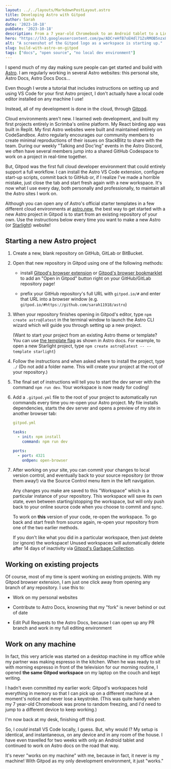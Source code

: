 ```yaml
---
layout: ../../layouts/MarkdownPostLayout.astro
title: Developing Astro with Gitpod
author: Sarah
date: '2023-10-18'
pubDate: '2023-10-18'
description: From a 7 year-old Chromebook to an Android tablet to a Linux desktop... all my building with Astro is done in a cloud development environment thanks to Gitpod! No local development environment? No problem!
hero: "https://lh3.googleusercontent.com/pw/ADCreHfB7oEHdl71ZsRMOB5nzx89iAL_MiiACB1FkizYmIpPV4StnQcFijBBWs3ScO0M0mxLjCLJacDLblnWE5SgeWLoGh3GoZHKYZEM_jU0r1VWzJ_ieOV4G7akOkGKyXdlPFGGFmfi4TJXdbmgGjEdv0-iTA=w250-no"
alt: "A screenshot of the Gitpod logo as a workspace is starting up."
slug: build-with-astro-on-gitpod
tags: ["docs", "open source", "no local dev environment"]
---
```

I spend much of my day making sure people can get started and build with [Astro](https://astro.build). I am regularly working in several Astro websites: this personal site, Astro Docs, Astro Docs Docs... 

Even though I wrote a tutorial that includes instructions on setting up and using VS Code for your first Astro project, I don't actually have a local code editor installed on any machine I use!

Instead, all of my development is done in the cloud, through [Gitpod](https://www.gitpod.io/).

Cloud environments aren't new. I learned web development, and built my first projects entirely in Scrimba's online platform. My React birding app was built in Replit. My first Astro websites were built and maintained entirely on CodeSandbox. Astro regularly encourages our community members to create minimal reproductions of their issues on StackBlitz to share with the team. During our weekly "Talking and Doc'ing" events in the Astro Discord, we often have several members jump into a shared GitHub Codespace to work on a project in real-time together.

But, Gitpod was the first full cloud developer environment that could entirely support a full workflow. I can install the Astro VS Code extension, configure start-up scripts, commit back to GitHub or, if I realize I've made a horrible mistake, just close the tab and start fresh again with a new workspace. It's now what I use every day, both personally and professionally, to maintain all the Astro sites I work on.  

Although you can open any of Astro's official starter templates in a few different cloud environments at [astro.new](https://astro.new), the best way to get started with a new Astro project in Gitpod is to start from an existing repository of your own. Use the instructions below every time you want to make a new Astro (or [Starlight](https://starlight.astro.build)) website!

## Starting a new Astro project

1. Create a new, blank repository on GitHub, GitLab or BitBucket.

2. Open that new repository in Gitpod using one of the following methods:
    - install [Gitpod's browser extension](https://www.gitpod.io/docs/browser-extension) or [Gitpod's browser bookmarklet](https://www.gitpod.io/docs/browser-bookmarklet) to add an "Open in Gitpod" button right on your GitHub/GitLab repository page!
        
    - prefix your GitHub repository's full URL with `gitpod.io/#` and enter that URL into a browser window (e.g. `gitpod.io/#https://github.com/sarah11918/astro`)

3. When your repository finishes opening in Gitpod's editor, type `npm create astro@latest` in the terminal window to launch the Astro CLI wizard which will guide you through setting up a new project. 

    (Want to start your project from an existing Astro theme or template? You can use [the template flag](https://docs.astro.build/en/install/auto/#starter-templates) as shown in Astro docs. For example, to open a new Starlight project, type `npm create astro@latest -- --template starlight`)
      
4. Follow the instructions and when asked where to install the project, type `./` (Do not add a folder name. This will create your project at the root of your repository.)
      
5. The final set of instructions will tell you to start the dev server with the command `npm run dev`. Your workspace is now ready for coding!

6. Add a `.gitpod.yml` file to the root of your project to automatically run commands every time you re-open your Astro project. My file installs dependencies, starts the dev server and opens a preview of my site in another browser tab:

      ```yaml
      gitpod.yml

      tasks:
        - init: npm install
          command: npm run dev

      ports:
        - port: 4321
          onOpen: open-browser
      ```


7. After working on your site, you can commit your changes to local version control, and eventually back to your source repository (or throw them away!) via the Source Control menu item in the left navigation. 

    
    Any changes you make are saved to this "Workspace" which is a particular instance of your repository. This workspace will save its own state, even between starting/stopping the workspace, but will only push back to your online source code when you choose to commit and sync.

    To work on **this** version of your code, re-open the workspace. To go back and start fresh from source again, re-open your repository from one of the two earlier methods.
    
    If you don't like what you did in a particular workspace, then just delete (or ignore) the workspace! Unused workspaces will automatically delete after 14 days of inactivity via [Gitpod's Garbage Collection](https://www.gitpod.io/docs/life-of-workspace/#garbage-collection).

## Working on existing projects

Of course, most of my time is spent working on existing projects. With my Gitpod browser extension, I am just one click away from opening any branch of any repository. I use this to:

- Work on my personal websites

- Contribute to Astro Docs, knowning that my "fork" is never behind or out of date

- Edit Pull Requests to the Astro Docs, because I can open up any PR branch and work in my full editing environment

## Work on any machine

In fact, this very article was started on a desktop machine in my office while my partner was making espresso in the kitchen. When he was ready to sit with morning espresso in front of the television for our morning routine, I opened **the same Gitpod workspace** on my laptop on the couch and kept writing.

I hadn't even committed my earlier work: Gitpod's workspaces hold everything in memory so that I can pick up on a different machine at a moment's notice and never lose a keystroke. (This was quite handy when my 7 year-old Chromebook was prone to random freezing, and I'd need to jump to a different device to keep working.)

I'm now back at my desk, finishing off this post.

So, I *could* install VS Code locally, I guess. But, why would I? My setup is identical, and instantaneous, on any device and in any room of the house. I have even travelled for two weeks with only an Android tablet and continued to work on Astro docs on the road that way.

It's never "works on my machine" with me, because in fact, it never is my machine! With Gitpod as my only development environment, it just "works."

